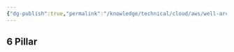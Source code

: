 ```yaml
---
{"dg-publish":true,"permalink":"/knowledge/technical/cloud/aws/well-architect/","dgPassFrontmatter":true}
---
```


## 6 Pillar
